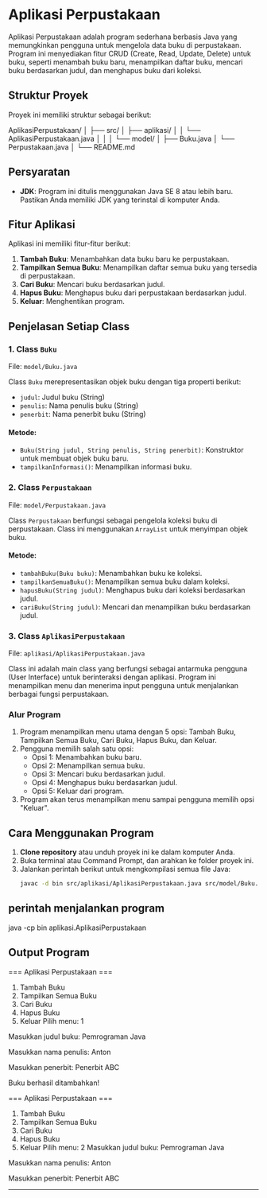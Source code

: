 # Aplikasi Perpustakaan

Aplikasi Perpustakaan adalah program sederhana berbasis Java yang memungkinkan pengguna untuk mengelola data buku di perpustakaan. Program ini menyediakan fitur CRUD (Create, Read, Update, Delete) untuk buku, seperti menambah buku baru, menampilkan daftar buku, mencari buku berdasarkan judul, dan menghapus buku dari koleksi.

## Struktur Proyek
Proyek ini memiliki struktur sebagai berikut:

AplikasiPerpustakaan/ 
│ ├── src/ 
│ ├── aplikasi/ │ 
│ └── AplikasiPerpustakaan.java │ 
│ │ └── model/ │ ├── Buku.java 
│ └── Perpustakaan.java 
│ └── README.md

## Persyaratan
- **JDK**: Program ini ditulis menggunakan Java SE 8 atau lebih baru. Pastikan Anda memiliki JDK yang terinstal di komputer Anda.

## Fitur Aplikasi
Aplikasi ini memiliki fitur-fitur berikut:

1. **Tambah Buku**: Menambahkan data buku baru ke perpustakaan.
2. **Tampilkan Semua Buku**: Menampilkan daftar semua buku yang tersedia di perpustakaan.
3. **Cari Buku**: Mencari buku berdasarkan judul.
4. **Hapus Buku**: Menghapus buku dari perpustakaan berdasarkan judul.
5. **Keluar**: Menghentikan program.

## Penjelasan Setiap Class
### 1. Class `Buku`
File: `model/Buku.java`

Class `Buku` merepresentasikan objek buku dengan tiga properti berikut:
- `judul`: Judul buku (String)
- `penulis`: Nama penulis buku (String)
- `penerbit`: Nama penerbit buku (String)

#### Metode:
- `Buku(String judul, String penulis, String penerbit)`: Konstruktor untuk membuat objek buku baru.
- `tampilkanInformasi()`: Menampilkan informasi buku.

### 2. Class `Perpustakaan`
File: `model/Perpustakaan.java`

Class `Perpustakaan` berfungsi sebagai pengelola koleksi buku di perpustakaan. Class ini menggunakan `ArrayList` untuk menyimpan objek buku.

#### Metode:
- `tambahBuku(Buku buku)`: Menambahkan buku ke koleksi.
- `tampilkanSemuaBuku()`: Menampilkan semua buku dalam koleksi.
- `hapusBuku(String judul)`: Menghapus buku dari koleksi berdasarkan judul.
- `cariBuku(String judul)`: Mencari dan menampilkan buku berdasarkan judul.

### 3. Class `AplikasiPerpustakaan`
File: `aplikasi/AplikasiPerpustakaan.java`

Class ini adalah main class yang berfungsi sebagai antarmuka pengguna (User Interface) untuk berinteraksi dengan aplikasi. Program ini menampilkan menu dan menerima input pengguna untuk menjalankan berbagai fungsi perpustakaan.

### Alur Program
1. Program menampilkan menu utama dengan 5 opsi: Tambah Buku, Tampilkan Semua Buku, Cari Buku, Hapus Buku, dan Keluar.
2. Pengguna memilih salah satu opsi:
   - Opsi 1: Menambahkan buku baru.
   - Opsi 2: Menampilkan semua buku.
   - Opsi 3: Mencari buku berdasarkan judul.
   - Opsi 4: Menghapus buku berdasarkan judul.
   - Opsi 5: Keluar dari program.
3. Program akan terus menampilkan menu sampai pengguna memilih opsi "Keluar".

## Cara Menggunakan Program
1. **Clone repository** atau unduh proyek ini ke dalam komputer Anda.
2. Buka terminal atau Command Prompt, dan arahkan ke folder proyek ini.
3. Jalankan perintah berikut untuk mengkompilasi semua file Java:
   ```bash
   javac -d bin src/aplikasi/AplikasiPerpustakaan.java src/model/Buku.java src/model/Perpustakaan.java

## perintah menjalankan program
java -cp bin aplikasi.AplikasiPerpustakaan

## Output Program
=== Aplikasi Perpustakaan ===
1. Tambah Buku
2. Tampilkan Semua Buku
3. Cari Buku
4. Hapus Buku
5. Keluar
Pilih menu: 1

Masukkan judul buku: Pemrograman Java

Masukkan nama penulis: Anton

Masukkan penerbit: Penerbit ABC

Buku berhasil ditambahkan!

=== Aplikasi Perpustakaan ===
1. Tambah Buku
2. Tampilkan Semua Buku
3. Cari Buku
4. Hapus Buku
5. Keluar
Pilih menu: 2
Masukkan judul buku: Pemrograman Java

Masukkan nama penulis: Anton

Masukkan penerbit: Penerbit ABC


-------------------------
